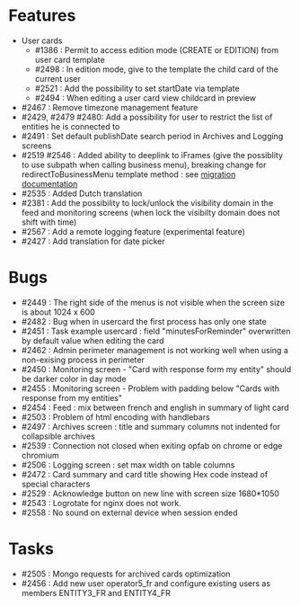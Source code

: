 # Features
- User cards
     - #1386 : Permit to access edition mode (CREATE or EDITION) from user card template
     - #2498 : In edition mode, give to the template the child card of the current user
     - #2521 : Add the possibility to set startDate via template
     - #2494 : When editing a user card view childcard in preview
- #2467 : Remove timezone management feature
- #2429, #2479 #2480: Add a possibility for user to restrict the list of entities he is connected to
- #2491 : Set default publishDate search period in Archives and Logging screens
- #2519 #2546 : Added ability to deeplink to iFrames (give the possiblity to use subpath when calling business menu), breaking change for redirectToBusinessMenu template method : see [migration documentation](https://opfab.github.io/documentation/archives/3.4.1.RELEASE/docs/single_page_doc.html#_migration_guide_from_release_3_4_0_to_release_3_5_0)
- #2535 : Added Dutch translation
- #2381 : Add the possibility to lock/unlock the visibility domain in the feed and monitoring screens (when lock the visibilty domain does not shift with time)  
- #2567 : Add a remote logging feature (experimental feature) 
- #2427 : Add translation for date picker

# Bugs

- #2449 : The right side of the menus is not visible when the screen size is about 1024 x 600
- #2482 : Bug when in usercard the first process has only one state
- #2451 : Task example usercard : field "minutesForReminder" overwritten by default value when editing the card
- #2462 : Admin perimeter management is not working well when using a non-exising process in perimeter
- #2450 : Monitoring screen - "Card with response form my entity" should be darker color in day mode
- #2455 : Monitoring screen - Problem with padding below "Cards with response from my entities"
- #2454 : Feed : mix between french and english in summary of light card
- #2503 : Problem of html encoding with handlebars
- #2497 : Archives screen : title and summary columns not indented for collapsible archives
- #2539 : Connection not closed when exiting opfab on chrome or edge chromium
- #2506 : Logging screen : set max width on table columns
- #2472 : Card summary and card title showing Hex code instead of special characters
- #2529 : Acknowledge button on new line with screen size 1680*1050
- #2543 : Logrotate for nginx does not work.
- #2558 : No sound on external device when session ended 


# Tasks

- #2505 : Mongo requests for archived cards optimization
- #2456 : Add new user operator5_fr and configure existing users as members ENTITY3_FR and ENTITY4_FR
